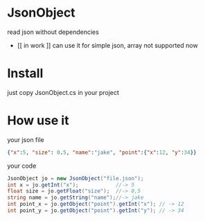 # JsonObject
read json without dependencies
- [[ in work ]] can use it for simple json, array not supported now

# Install
just copy JsonObject.cs in your project

# How use it
your json file
```json
{"x":5, "size": 0.5, "name":"jake", "point":{"x":12, "y":34}}
```
your code
```csharp
JsonObject jo = new JsonObject("file.json");
int x = jo.getInt("x");            //-> 5
float size = jo.getFloat("size");  //-> 0,5
string name = jo.getString("name");//-> jake
int point_x = jo.getObject("point").getInt("x"); // -> 12
int point_y = jo.getObject("point").getInt("y"); // -> 34
```

